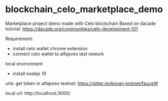 # blockchain_celo_marketplace_demo
Marketplace project demo made with Celo blockchain
Based on dacade tutorial: https://dacade.org/communities/celo-development-101

Requirement: 
- install celo wallet chrome extension
- connect celo wallet to alfajores test nework

local environment
- install nodejs 10


urls:
  get token in alfajores testnet: https://gitter.im/kovan-testnet/faucet#


local url: http://localhost:3000/
